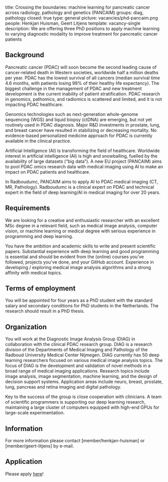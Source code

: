 title: Crossing the boundaries: machine learning for pancreatic cancer across radiology, pathology and genetics (PANCAIM)
groups: diag, pathology
closed: true
type: general 
picture: vacancies/phd-pancaim.png
people: Henkjan Huisman, Geert Litjens
template: vacancy-single
description: We are offering three PhD positions to apply machine learning to varying diagnostic modality to improve treatment for pancreatic cancer patients

## Background
Pancreatic cancer (PDAC) will soon become the second leading cause of cancer-related death in Western societies, worldwide half a million deaths per year. PDAC has the lowest survival of all cancers (median survival time 4.6 months, with patients losing 98% of their healthy life expectancy). The biggest challenge in the management of PDAC and new treatment development is the current inability of patient stratification. PDAC research in genomics, pathomics, and radiomics is scattered and limited, and it is not impacting PDAC healthcare.

Genomics technologies such as next-generation whole-genome sequencing (WGS) and liquid biopsy (ctDNA) are emerging, but not yet routinely used in PDAC diagnosis. Major R&D investments in prostate, lung, and breast cancer have resulted in stabilizing or decreasing mortality. No evidence-based personalized medicine approach for PDAC is currently available in the clinical practice.

Artificial Intelligence (AI) is transforming the field of healthcare. Worldwide interest in artificial intelligence (AI) is high and snowballing, fuelled by the availability of large datasets (“big data”). A new EU project (PANCAIM) aims to pool PDAC omics research data with medical imaging using AI to make an impact on PDAC patients and healthcare.

In Radboudumc, PANCAIM aims to apply AI to PDAC medical imaging (CT, MR, Pathology). Radboudumc is a clinical expert on PDAC and technical expert in the field of deep learning/AI in medical imaging for over 20 years.

## Requirements
We are looking for a creative and enthusiastic researcher with an excellent MSc degree in a relevant field, such as medical image analysis, computer vision, or machine learning or medical degree with serious experience in programming and deep learning.

You have the ambition and academic skills to write and present scientific papers. Substantial experience with deep learning and good programming is essential and should be evident from the (online) courses you've followed, projects you've done, and your GitHub account. Experience in developing / exploring medical image analysis algorithms and a strong affinity with medical topics.

## Terms of employment
You will be appointed for four years as a PhD student with the standard salary and secondary conditions for PhD students in the Netherlands. The research should result in a PhD thesis.

## Organization
You will work at the Diagnostic Image Analysis Group (DIAG) in collaboration with the clinical PDAC research group. DIAG is a research division of the Departments of Medical Imaging and Pathology of the Radboud University Medical Center Nijmegen. DIAG currently has 50 deep learning researchers focused on various medical image analysis topics. The focus of DIAG is the development and validation of novel methods in a broad range of medical imaging applications. Research topics include image analysis, image segmentation, machine learning, and the design of decision support systems. Application areas include neuro, breast, prostate, lung, pancreas and retina imaging and digital pathology.

Key to the success of the group is close cooperation with clinicians. A team of scientific programmers is supporting our deep learning research, maintaining a large cluster of computers equipped with high-end GPUs for large-scale experimentation.

## Information
For more information please contact [member/henkjan-huisman] or [member/geert-litjens] by e-mail.

## Application
Please apply [here](https://www.radboudumc.nl/en/vacancies/90701-phd-candidate-deep-learning-medical-imaging-pancreas)!
